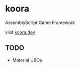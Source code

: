 # koora
AssemblyScript Game Framework

visit [koora.dev](https://koora.dev)


## TODO
- Material UBOs